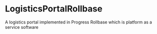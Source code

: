 LogisticsPortalRollbase
=======================

A logistics portal implemented in Progress Rollbase which is platform as a service software
